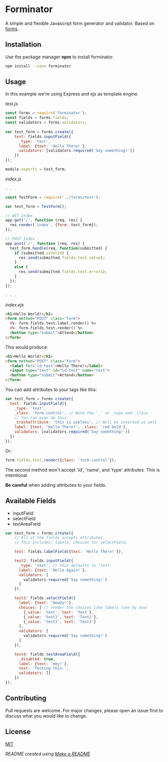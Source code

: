 # Forminator

A simple and flexible Javascript form generator and validator. Based on [forms](https://github.com/caolan/forms).

## Installation

Use the package manager **npm** to install forminator.

```bash
npm install --save forminator
```

## Usage
In this example we're using Express and ejs as template engine.

*test.js*
```javascript
const forms = require('forminator');
const fields = forms.fields;
const validators = forms.validators;
 
var test_form = forms.create({
    test: fields.inputField({
      _type: 'text',
      label: {text: 'Hello There!'},
      validators: [validators.required('Say something!')]
    })
});

module.exports = test_form;
```

*index.js*
```javascript
. . .

const TestForm = require('../forms/test');

var test_form = TestForm();

// GET Index
app.get('/', function (req, res) {
  res.render('index', {form: test_form});
});

// POST Index
app.post('/', function (req, res) {
  test_form.handle(req, function(submitted) {
    if (submitted.isValid) {
      res.send(submitted.fields.test.value);
    }
    else {
      res.send(submitted.fields.test.errors);
    }
  });
});

. . .
```

*index.ejs*
```html
<h1>Hello World!</h1>
<form method="POST" class="form">
  <%- form.fields.test.label.render() %>
  <%- form.fields.test.render() %>
  <button type="submit">Attend</button>
</form>
```

This would produce:
```html
<h1>Hello World!</h1>
<form method="POST" class="form">
  <label for="id-test">Hello There!</label>
  <input type="text" id="id-test" name="test">
  <button type="submit">Attend</button>
</form>
```

You can add attributes to your tags like this:
```javascript
var test_form = forms.create({
  test: fields.inputField({
    _type: 'text',
    _class: 'form-control', // Note the '_' on _type and _class
    // You can even do this:
    _trashattribute: 'this is useless', // Will be inserted as well
    label: {text: 'Hello There!', _class: 'red bold'},
    validators: [validators.required('Say something!')]
  })
});
```
Or:
```javascript
form.fields.test.render({class: 'form-control'});
```
The second method won't accept 'id', 'name', and 'type' attributes. This is intentional.

**Be careful** when adding attributes to your fields.

## Available Fields
- inputField
- selectField
- textAreaField

```javascript
var test_form = forms.create({
    // All of the fields accepts attributes.
    // This includes: labels, choices for selectField.

    test: fields.labelField({text: 'Hello There!'}),

    test2: fields.inputField({
      _type: 'text', // this defaults to 'text'
      label: {text: 'Hello Again!'},
      validators: [
        validators.required('Say something!')
      ]
    }),

    test3: fields.selectField({
      label: {text: 'Howdy!'},
      choices: [ // render the choices like labels (one by one)
        {_value: 'text', text: 'Text'},
        {_value: 'text2', text: 'Text2'},
        {_value: 'text3', text: 'Text3'}
      ],
      validators: [
        validators.required('Say something!')
      ]
    }),

    test4: fields.textAreaField({
      _disabled: true,
      label: {text: 'Hey!'},
      text: 'Testing this.',
      validators: []
    })
});
```

## Contributing
Pull requests are welcome. For major changes, please open an issue first to discuss what you would like to change.

## License
[MIT](https://choosealicense.com/licenses/mit/)

*README created using [Make a README](https://www.makeareadme.com/)*
